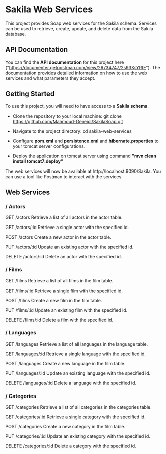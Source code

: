 


# Sakila Web Services
This project provides Soap web services for the Sakila schema. Services can be used to retrieve, create, update, and delete data from the Sakila database.

## API Documentation
You can find the **API documentation** for this project here ("https://documenter.getpostman.com/view/26734747/2s93XsYRtE"). The documentation provides detailed information on how to use the web services and what parameters they accept.

## Getting Started
To use this project, you will need to have access to a **Sakila schema**.

* Clone the repository to your local machine: git clone https://github.com/Mahmoud-Geneidi/SakilaSoap.git

* Navigate to the project directory: cd sakila-web-services

* Configure **pom.xml** and **persistence.xml** and **hibernate.properties** to your tomcat server configurations.

* Deploy the application on tomcat server using command **"mvn clean install tomcat7:deploy"**

The web services will now be available at http://localhost:9090/Sakila. You can use a tool like Postman to interact with the services.

## Web Services
### / Actors
GET /actors
Retrieve a list of all actors in the actor table.

GET /actors/:id
Retrieve a single actor with the specified id.

POST /actors
Create a new actor in the actor table.

PUT /actors/:id
Update an existing actor with the specified id.

DELETE /actors/:id
Delete an actor with the specified id.

### / Films
GET /films
Retrieve a list of all films in the film table.

GET /films/:id
Retrieve a single film with the specified id.

POST /films
Create a new film in the film table.

PUT /films/:id
Update an existing film with the specified id.

DELETE /films/:id
Delete a film with the specified id.

### / Languages
GET /languages
Retrieve a list of all languages in the language table.

GET /languages/:id
Retrieve a single language with the specified id.

POST /languages
Create a new language in the film table.

PUT /languages/:id
Update an existing language with the specified id.

DELETE /languages/:id
Delete a language with the specified id.

### / Categories
GET /categories
Retrieve a list of all categories in the categories table.

GET /categories/:id
Retrieve a single category with the specified id.

POST /categories
Create a new category in the film table.

PUT /categories/:id
Update an existing category with the specified id.

DELETE /categories/:id
Delete a category with the specified id.
